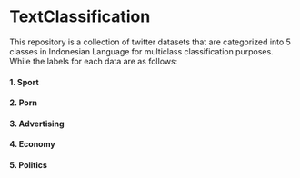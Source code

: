 # TextClassification
This repository is a collection of twitter datasets that are categorized into 5 classes in Indonesian Language for multiclass classification purposes. While the labels for each data are as follows:
#### 1. Sport
#### 2. Porn
#### 3. Advertising
#### 4. Economy
#### 5. Politics
